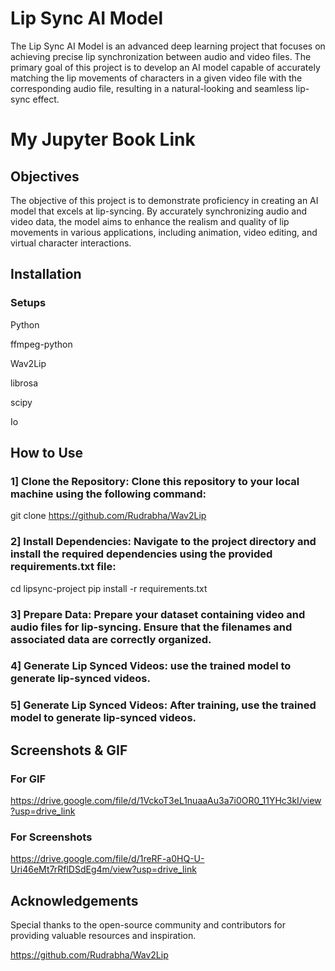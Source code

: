 
# Lip Sync AI Model

The Lip Sync AI Model is an advanced deep learning project that focuses on achieving precise lip synchronization between audio and video files. The primary goal of this project is to develop an AI model capable of accurately matching the lip movements of characters in a given video file with the corresponding audio file, resulting in a natural-looking and seamless lip-sync effect.

# My Jupyter Book Link


## Objectives

The objective of this project is to demonstrate proficiency in creating an AI model that excels at lip-syncing. By accurately synchronizing audio and video data, the model aims to enhance the realism and quality of lip movements in various applications, including animation, video editing, and virtual character interactions.
## Installation
### Setups
Python 

ffmpeg-python

Wav2Lip

librosa

scipy

Io
## How to Use

### 1] Clone the Repository: Clone this repository to your local machine using the following command:

git clone https://github.com/Rudrabha/Wav2Lip

### 2] Install Dependencies: Navigate to the project directory and install the required dependencies using the provided requirements.txt file:

cd lipsync-project
pip install -r requirements.txt

### 3] Prepare Data: Prepare your dataset containing video and audio files for lip-syncing. Ensure that the filenames and associated data are correctly organized.

### 4] Generate Lip Synced Videos: use the trained model to generate lip-synced videos.

### 5] Generate Lip Synced Videos: After training, use the trained model to generate lip-synced videos.
## Screenshots & GIF

### For GIF
https://drive.google.com/file/d/1VckoT3eL1nuaaAu3a7i0OR0_11YHc3kI/view?usp=drive_link

### For Screenshots
https://drive.google.com/file/d/1reRF-a0HQ-U-Uri46eMt7rRflDSdEg4m/view?usp=drive_link
## Acknowledgements

Special thanks to the open-source community and contributors for providing valuable resources and inspiration.

https://github.com/Rudrabha/Wav2Lip




